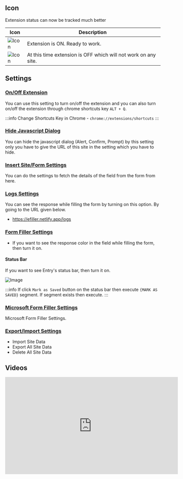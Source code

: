 ## Icon

Extension status can now be tracked much better

| Icon  | Description                                                    |
| ----- | -------------------------------------------------------------- |
| ![Icon](/32x32.png) | Extension is ON. Ready to work.                                |
| ![Icon](/32x32-off.png) | At this time extension is OFF which will not work on any site. |


## Settings

### [On/Off Extension](https://efiller.netlify.app/settings)

You can use this setting to turn on/off the extension and you can also turn on/off the extension through chrome shortcuts key `ALT + Q`.

:::info
Change Shortcuts Key in Chrome - `chrome://extensions/shortcuts`
:::

### [Hide Javascript Dialog](https://efiller.netlify.app/settings#dialog-box-settings)

You can hide the javascript dialog (Alert, Confirm, Prompt) by this setting only you have to give the URL of this site in the setting which you have to hide.

### [Insert Site/Form Settings](https://efiller.netlify.app/settings#insert-site-settings)

You can do the settings to fetch the details of the field from the form from here.

### [Logs Settings](https://efiller.netlify.app/settings#logs-settings)

You can see the response while filling the form by turning on this option. By going to the URL given below.

- https://efiller.netlify.app/logs

### [Form Filler Settings](https://efiller.netlify.app/settings#form-filler-settings)

- If you want to see the response color in the field while filling the form, then turn it on.

#### Status Bar

If you want to see Entry's status bar, then turn it on.

<img src="/image/status-bar-01.png" alt="Image">

:::info
If click `Mark as Saved` button on the status bar then execute `{MARK AS SAVED}` segment. If segment exists then execute.
:::

### [Microsoft Form Filler Settings](https://efiller.netlify.app/settings#microsoft-form-filler-settings)

Microsoft Form Filler Settings.

### [Export/Import Settings](https://efiller.netlify.app/settings#export-import-settings)

- Import Site Data
- Export All Site Data
- Delete All Site Data

## Videos

<iframe width="560" height="315" title="youtube" src="https://www.youtube.com/embed/RAOvQsUKtj8" frameborder="0" allow="accelerometer; autoplay; clipboard-write; encrypted-media; gyroscope; picture-in-picture" allowfullscreen></iframe>
<br>